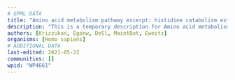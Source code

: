 ```yaml
---
# GPML DATA
title: "Amino acid metabolism pathway excerpt: histidine catabolism extension"
description: "This is a temporary description for Amino acid metabolism pathway excerpt: histidine catabolism extension"
authors: [Krizzukas, Egonw, DeSl, MaintBot, Eweitz]
organisms: [Homo sapiens]
# ADDITIONAL DATA
last-edited: 2021-05-22
communities: []
wpid: "WP4661"
---
```


